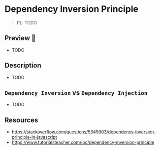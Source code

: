 # Dependency Inversion Principle

> PL: TODO

## Preview 🎉

- TODO

## Description

- TODO

## `Dependency Inversion` vs `Dependency Injection`

- TODO

## Resources

- <https://stackoverflow.com/questions/5349003/dependency-inversion-principle-in-javascript>
- <https://www.tutorialsteacher.com/ioc/dependency-inversion-principle>
